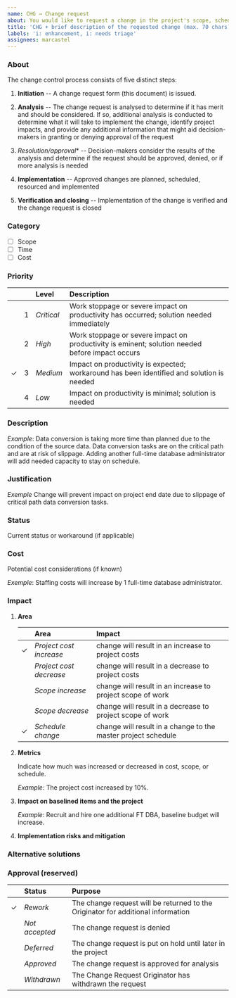 ```yaml
---
name: CHG → Change request
about: You would like to request a change in the project's scope, schedule, or costs.
title: 'CHG + brief description of the requested change (max. 70 chars)'
labels: 'i: enhancement, i: needs triage'
assignees: marcastel
---
```


### About

The change control process consists of five distinct steps:

1.  **Initiation** -- A change request form (this document) is issued.

2.  **Analysis** -- The change request is analysed to determine if it has merit and should be considered. If so, additional
    analysis is conducted to determine what it will take to implement the change, identify project impacts, and provide any
    additional information that might aid decision-makers in granting or denying approval of the request

3.  *Resolution/approval** -- Decision-makers consider the results of the analysis and determine if the request should be
    approved, denied, or if more analysis is needed

4.  **Implementation** -- Approved changes are planned, scheduled, resourced and implemented

5.  **Verification and closing** -- Implementation of the change is verified and the change request is closed

### Category

- [ ] Scope
- [ ] Time
- [ ] Cost

### Priority

|   | | Level | Description |
|:-:|:-:|:---------------|:------------------------------------------------------------------------------------------------------|
|   | 1 | _Critical_     | Work stoppage or severe impact on productivity has occurred; solution needed immediately |
|   | 2 | _High_         | Work stoppage or severe impact on productivity is eminent; solution needed before impact occurs |
| ✓ | 3 | _Medium_       | Impact on productivity is expected; workaround has been identified and solution is needed |
|   | 4 | _Low_          | Impact on productivity is minimal; solution is needed |

### Description

_Example_: Data conversion is taking more time than planned due to the condition of the source data. Data conversion tasks are on
the critical path and are at risk of slippage. Adding another full-time database administrator will add needed capacity to stay
on schedule.

### Justification

_Exemple_ Change will prevent impact on project end date due to slippage of critical path data conversion tasks.

### Status

Current status or workaround (if applicable)

### Cost

Potential cost considerations (if known)

_Exemple_: Staffing costs will increase by 1 full-time database administrator.

### Impact

1.  **Area**

    |   | Area | Impact |
    |:-:|:---------------|:------------------------------------------------------------------------------------------------------|
    | ✓ | _Project cost increase_ | change will result in an increase to project costs |
    |   | _Project cost decrease_ | change will result in a decrease to project costs |
    |   | _Scope increase_        | change will result in an increase to project scope of work |
    |   | _Scope decrease_        | change will result in a decrease to project scope of work |
    | ✓ | _Schedule change_       | change will result in a change to the master project schedule |

1.  **Metrics**

    Indicate how much was increased or decreased in cost, scope, or schedule.

    _Example_: The project cost increased by 10%.

1.  **Impact on baselined items and the project**

    _Example_: Recruit and hire one additional FT DBA, baseline budget will increase.

1.  **Implementation risks and mitigation**

### Alternative solutions



### Approval (reserved)

|   | Status         | Purpose |
|:-:|:---------------|:----------------------------------------------------------------------------------------------------------|
| ✓ | _Rework_       | The change request will be returned to the Originator for additional information |
|   | _Not accepted_ | The change request is denied |
|   | _Deferred_     | The change request is put on hold until later in the project |
|   | _Approved_     | The change request is approved for analysis |
|   | _Withdrawn_    | The Change Request Originator has withdrawn the request |

